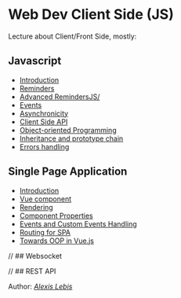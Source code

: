 # Web Dev Client Side (JS)
Lecture about Client/Front Side, mostly:

## Javascript
* [Introduction](JS/intro.md)
* [Reminders](JS/rappel.md)
* [Advanced RemindersJS/](advanced.md)
* [Events](JS/event.md)
* [Asynchronicity](JS/asynchronous.md)
* [Client Side API](JS/api.md)
* [Object-oriented Programming](JS/poo.md)
* [Inheritance and prototype chain](JS/protoh.md)
* [Errors handling](JS/promisemeerror.md)

## Single Page Application
* [Introduction](SPA/intro.md)
* [Vue component](SPA/component.md)
* [Rendering](SPA/rendering.md)
* [Component Properties](SPA/property.md)
* [Events and Custom Events Handling](SPA/event.md)
* [Routing for SPA](SPA/router.md)
* [Towards OOP in Vue.js](SPA/oop.md)

// ## Websocket

// ## REST API

Author: *[Alexis Lebis](alexis.lebis.org)*